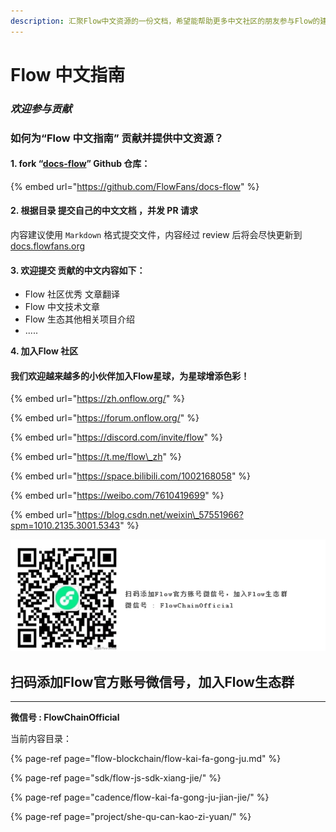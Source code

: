 ```yaml
---
description: 汇聚Flow中文资源的一份文档，希望能帮助更多中文社区的朋友参与Flow的建设！
---
```


# Flow 中文指南

### _欢迎参与贡献_



### 如何为“Flow 中文指南” 贡献并提供中文资源？



#### 1. fork “[docs-flow](https://github.com/FlowFans/docs-flow)” Github 仓库： 

{% embed url="https://github.com/FlowFans/docs-flow" %}

 

####  2. 根据目录 提交自己的中文文档 ，并发 PR 请求

内容建议使用 `Markdown`  格式提交文件，内容经过 review 后将会尽快更新到[ docs.flowfans.org](https://docs.flowfans.org)

  

#### 3. 欢迎提交 贡献的中文内容如下：

* Flow 社区优秀 文章翻译
* Flow 中文技术文章
* Flow 生态其他相关项目介绍
* ..... 

**4.  加入Flow 社区**

#### 我们欢迎越来越多的小伙伴加入Flow星球，为星球增添色彩！

{% embed url="https://zh.onflow.org/" %}

{% embed url="https://forum.onflow.org/" %}



{% embed url="https://discord.com/invite/flow" %}



{% embed url="https://t.me/flow\_zh" %}



{% embed url="https://space.bilibili.com/1002168058" %}



{% embed url="https://weibo.com/7610419699" %}



{% embed url="https://blog.csdn.net/weixin\_57551966?spm=1010.2135.3001.5343" %}



![](.gitbook/assets/image.png)

## **扫码添加Flow官方账号微信号，加入Flow生态群**

 ****

**微信号 : FlowChainOfficial**





当前内容目录： 

{% page-ref page="flow-blockchain/flow-kai-fa-gong-ju.md" %}

{% page-ref page="sdk/flow-js-sdk-xiang-jie/" %}

{% page-ref page="cadence/flow-kai-fa-gong-ju-jian-jie/" %}

{% page-ref page="project/she-qu-can-kao-zi-yuan/" %}





